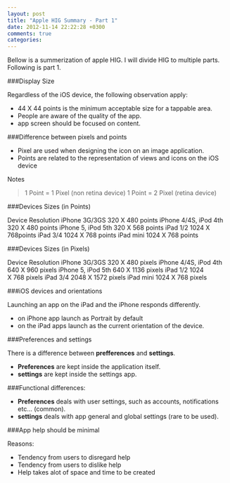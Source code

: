 ```yaml
---
layout: post
title: "Apple HIG Summary - Part 1"
date: 2012-11-14 22:22:28 +0300
comments: true
categories: 
---
```


Bellow is a summerization of apple HIG.
I will divide HIG to multiple parts.
Following is part 1.

###Display Size

Regardless of the iOS device, the following observation apply:

- 44 X 44 points is the minimum acceptable size for a tappable area.
- People are aware of the quality of the app.
- app screen should be focused on content.

###Difference between pixels and points

- Pixel are used when designing the icon on an image application.
- Points are related to the representation of views and icons on the
iOS device

<!--more-->

Notes

>1 Point = 1 Pixel (non retina device) 1 Point = 2 Pixel (retina device) 

###Devices Sizes (in Points)

Device Resolution 
iPhone 3G/3GS 320 X 480 points
iPhone 4/4S, iPod 4th 320 X 480 points
iPhone 5, iPod 5th 320 X 568 points
iPad 1/2 1024 X 768points
iPad 3/4 1024 X 768 points
iPad mini 1024 X 768 points

###Devices Sizes (in Pixels)

Device Resolution
iPhone 3G/3GS 320 X 480 pixels
iPhone 4/4S, iPod 4th 640 X 960 pixels
iPhone 5, iPod 5th 640 X 1136 pixels
iPad 1/2 1024 X 768 pixels
iPad 3/4 2048 X 1572 pixels
iPad mini 1024 X 768 pixels

###iOS devices and orientations

Launching an app on the iPad and the iPhone responds differently.

- on iPhone app launch as Portrait by default
- on the iPad apps launch as the current orientation of the device.

###Preferences and settings

There is a difference between **prefferences** and **settings**.

- **Preferences** are kept inside the application itself.
- **settings** are kept inside the settings app.

###Functional differences:

- **Preferences** deals with user settings, such as accounts,
notifications etc… (common).
- **settings** deals with app general and global settings (rare to be
used).

###App help should be minimal

Reasons:

- Tendency from users to disregard help
- Tendency from users to dislike help
- Help takes alot of space and time to be created



